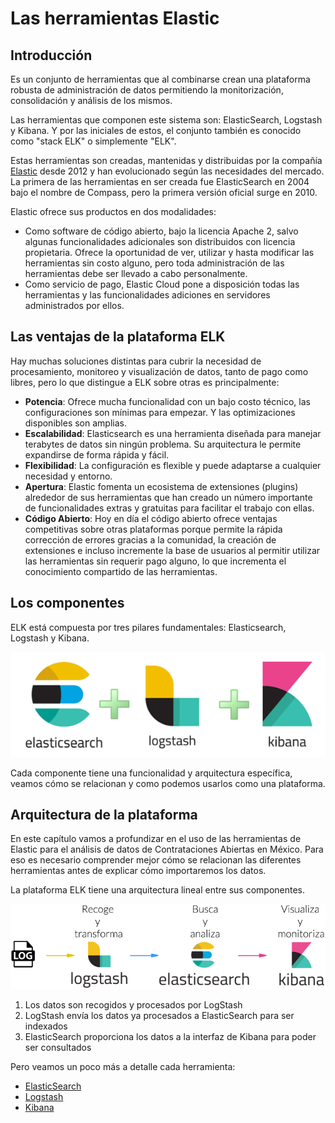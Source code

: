 # Las herramientas Elastic

## Introducción

Es un conjunto de herramientas que al combinarse crean una plataforma robusta de administración de datos permitiendo la monitorización, consolidación y análisis de los mismos.

Las herramientas que componen este sistema son: ElasticSearch, Logstash y Kibana. Y por las iniciales de estos, el conjunto también es conocido como "stack ELK" o simplemente "ELK".

Estas herramientas son creadas, mantenidas y distribuidas por la compañía [Elastic](elastic.co) desde 2012 y han evolucionado según las necesidades del mercado. La primera de las herramientas en ser creada fue ElasticSearch en 2004 bajo el nombre de Compass, pero la primera versión oficial surge en 2010.

Elastic ofrece sus productos en dos modalidades:
- Como software de código abierto, bajo la licencia Apache 2, salvo algunas funcionalidades adicionales son distribuidos con licencia propietaria. Ofrece la oportunidad de ver, utilizar y hasta modificar las herramientas sin costo alguno, pero toda administración de las herramientas debe ser llevado a cabo personalmente.
- Como servicio de pago, Elastic Cloud pone a disposición todas las herramientas y las funcionalidades adiciones en servidores administrados por ellos.

## Las ventajas de la plataforma ELK

Hay muchas soluciones distintas para cubrir la necesidad de procesamiento, monitoreo y visualización de datos, tanto de pago como libres, pero lo que distingue a ELK sobre otras es principalmente:

- **Potencia**: Ofrece mucha funcionalidad con un bajo costo técnico, las configuraciones son mínimas para empezar. Y las optimizaciones disponibles son amplias.
- **Escalabilidad**: Elasticsearch es una herramienta diseñada para manejar terabytes de datos sin ningún problema. Su arquitectura le permite expandirse de forma rápida y fácil.
- **Flexibilidad**: La configuración es flexible y puede adaptarse a cualquier necesidad y entorno.
- **Apertura**: Elastic fomenta un ecosistema de extensiones (plugins) alrededor de sus herramientas que han creado un número importante de funcionalidades extras y gratuitas para facilitar el trabajo con ellas.
- **Código Abierto**: Hoy en día el código abierto ofrece ventajas competitivas sobre otras plataformas porque permite la rápida corrección de errores gracias a la comunidad, la creación de extensiones e incluso incremente la base de usuarios al permitir utilizar las herramientas sin requerir pago alguno, lo que incrementa el conocimiento compartido de las herramientas.

## Los componentes

ELK está compuesta por tres pilares fundamentales: Elasticsearch, Logstash y Kibana.

![Plataforma ELK](elk.png "Plataforma ELK")

Cada componente tiene una funcionalidad y arquitectura específica, veamos cómo se relacionan y como podemos usarlos como una plataforma.

## Arquitectura de la plataforma

En este capítulo vamos a profundizar en el uso de las herramientas de Elastic para el análisis de datos de Contrataciones Abiertas en México. Para eso es necesario comprender mejor cómo se relacionan las diferentes herramientas antes de explicar cómo importaremos los datos.

La plataforma ELK tiene una arquitectura lineal entre sus componentes.

![ELK Stack](elk_stack.jpg "ELK Stack")

1. Los datos son recogidos y procesados por LogStash
1. LogStash envía los datos ya procesados a ElasticSearch para ser indexados
1. ElasticSearch proporciona los datos a la interfaz de Kibana para poder ser consultados

Pero veamos un poco más a detalle cada herramienta:

- [ElasticSearch](https://manualkibanaocds.readthedocs.io/es/latest/C2/Seccion1/1_ElasticSearch.html)
- [Logstash](https://manualkibanaocds.readthedocs.io/es/latest/C2/Seccion1/2_Logstash.html)
- [Kibana](https://manualkibanaocds.readthedocs.io/es/latest/C2/Seccion1/3_Kibana.html)
